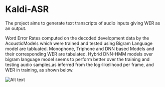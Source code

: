 # Kaldi-ASR
The project aims to generate text transcripts of audio inputs giving WER as an output.

Word Error Rates computed on the decoded development data by the AcousticModels which were trained and tested using Bigram Language model are tabluated. Monophone, Triphone   and   DNN   based   Models   and   their corresponding WER are tabulated. Hybrid DNN-HMM models over bigram language model seems to perform better over the training and testing audio samples,as inferred from the log-likelihood per frame, and WER in training, as shown below.

![Alt text](decoder_WER.png?raw=true "Title")
